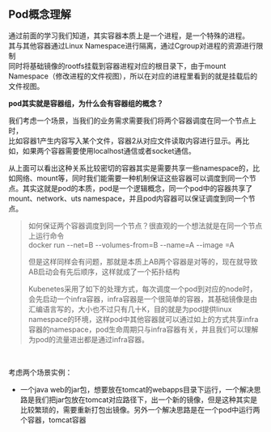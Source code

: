 ## Pod概念理解

通过前面的学习我们知道，其实容器本质上是一个进程，是一个特殊的进程。  
其与其他容器通过Linux Namespace进行隔离，通过Cgroup对进程的资源进行限制  
同时将基础镜像的rootfs挂载到容器进程对应的根目录下，由于mount Namespace（修改进程的文件视图），所以在对应的进程里看到的就是挂载后的文件视图。    
	
**pod其实就是容器组，为什么会有容器组的概念？**   
	
我们考虑一个场景，当我们的业务需求需要我们将两个容器调度在同一个节点上时，   
比如容器1产生内容写入某个文件，容器2从对应文件读取内容进行显示。再比如，如果两个容器需要使用localhost通信或者socket通信。    
	
从上面可以看出这种关系比较密切的容器其实是需要共享一些namespace的，比如网络、mount等，同时我们能需要一种机制保证这些容器可以调度到同一个节点。其实这就是pod的本质，pod是一个逻辑概念，同一个pod中的容器共享了mount、network、uts namespace，并且pod内容器可以保证调度到同一个节点。    
	

> 如何保证两个容器调度到同一个节点？很直观的一个想法就是在同一个节点上运行命令  
> docker run --net=B --volumes-from=B --name=A --image =A  
> 	
> 但是这样同样会有问题，那就是本质上AB两个容器是对等的，现在就导致AB启动会有先后顺序，这样就成了一个拓扑结构  
> 	
> Kubenetes采用了如下的处理方式，每次调度一个pod到对应的node时，会先启动一个infra容器，infra容器是一个很简单的容器，其基础镜像是由汇编语言写的，大小也不过只有几十K，目的就是为pod提供linux namespace的环境，这样pod中其他容器就可以通过如上的方式共享infra容器的namespace，pod生命周期只与infra容器有关，并且我们可以理解为pod的流量进出都是通过infra容器。

​	

考虑两个场景实例：

- 一个java web的jar包，想要放在tomcat的webapps目录下运行，一个解决思路是我们把jar包放在tomcat对应路径下，出一个新的镜像，但是这种其实是比较繁琐的，需要重新打包出镜像。另外一个解决思路是在一个pod中运行两个容器，tomcat容器